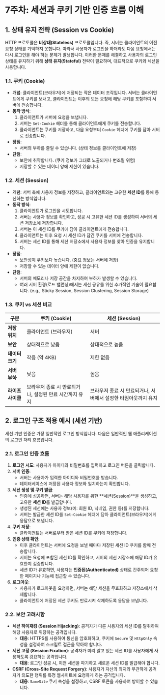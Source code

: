 # 7주차: 세션과 쿠키 기반 인증 흐름 이해

## 1. 상태 유지 전략 (Session vs Cookie)

HTTP 프로토콜은 **비상태(Stateless)** 프로토콜입니다. 즉, 서버는 클라이언트의 이전 요청 상태를 기억하지 못합니다. 따라서 사용자가 로그인을 하더라도 다음 요청에서는 다시 로그인을 해야 하는 문제가 발생합니다. 이러한 문제를 해결하고 사용자의 로그인 상태를 유지하기 위해 **상태 유지(Stateful)** 전략이 필요하며, 대표적으로 쿠키와 세션을 사용합니다.

### 1.1. 쿠키 (Cookie)

- **개념**: 클라이언트(브라우저)에 저장되는 작은 데이터 조각입니다. 서버는 클라이언트에게 쿠키를 보내고, 클라이언트는 이후의 모든 요청에 해당 쿠키를 포함하여 서버에 전송합니다.
- **동작 방식**:
    1. 클라이언트가 서버에 요청을 보냅니다.
    2. 서버는 `Set-Cookie` 헤더를 통해 클라이언트에게 쿠키를 전송합니다.
    3. 클라이언트는 쿠키를 저장하고, 다음 요청부터 `Cookie` 헤더에 쿠키를 담아 서버로 전송합니다.
- **장점**:
    - 서버의 부하를 줄일 수 있습니다. (상태 정보를 클라이언트에 저장)
- **단점**:
    - 보안에 취약합니다. (쿠키 정보가 그대로 노출되거나 변조될 위험)
    - 저장할 수 있는 데이터 양에 제한이 있습니다.

### 1.2. 세션 (Session)

- **개념**: 서버 측에 사용자 정보를 저장하고, 클라이언트와는 고유한 **세션 ID**를 통해 통신하는 방식입니다.
- **동작 방식**:
    1. 클라이언트가 로그인을 시도합니다.
    2. 서버는 사용자 정보를 확인하고, 성공 시 고유한 세션 ID를 생성하여 서버의 세션 저장소에 저장합니다.
    3. 서버는 이 세션 ID를 쿠키에 담아 클라이언트에게 전송합니다.
    4. 클라이언트는 이후 요청 시 세션 ID가 담긴 쿠키를 서버에 전송합니다.
    5. 서버는 세션 ID를 통해 세션 저장소에서 사용자 정보를 찾아 인증을 유지합니다.
- **장점**:
    - 보안성이 쿠키보다 높습니다. (중요 정보는 서버에 저장)
    - 저장할 수 있는 데이터 양에 제한이 없습니다.
- **단점**:
    - 서버의 메모리나 저장 공간을 차지하여 부하가 발생할 수 있습니다.
    - 여러 서버 환경(로드 밸런싱)에서는 세션 공유를 위한 추가적인 기술이 필요합니다. (e.g., Sticky Session, Session Clustering, Session Storage)

### 1.3. 쿠키 vs 세션 비교

| 구분 | 쿠키 (Cookie) | 세션 (Session) |
| --- | --- | --- |
| **저장 위치** | 클라이언트 (브라우저) | 서버 |
| **보안** | 상대적으로 낮음 | 상대적으로 높음 |
| **데이터 크기** | 작음 (약 4KB) | 제한 없음 |
| **서버 부하** | 낮음 | 높음 |
| **라이프 사이클** | 브라우저 종료 시 만료되거나, 설정된 만료 시간까지 유지 | 브라우저 종료 시 만료되거나, 서버에서 설정한 타임아웃까지 유지 |

## 2. 로그인 구조 적용 예시 (세션 기반)

세션 기반 인증은 가장 일반적인 로그인 방식입니다. 다음은 일반적인 웹 애플리케이션의 로그인 처리 흐름입니다.

### 2.1. 로그인 인증 흐름

1.  **로그인 시도**: 사용자가 아이디와 비밀번호를 입력하고 로그인 버튼을 클릭합니다.
2.  **서버 인증**:
    -   서버는 사용자가 입력한 아이디와 비밀번호를 받습니다.
    -   데이터베이스에 저장된 사용자 정보와 일치하는지 확인합니다.
3.  **세션 생성 및 쿠키 발급**:
    -   인증에 성공하면, 서버는 해당 사용자를 위한 **세션(Session)**을 생성하고, 고유한 **세션 ID**를 발급합니다.
    -   생성된 세션에는 사용자 정보(예: 회원 ID, 닉네임, 권한 등)를 저장합니다.
    -   서버는 발급한 세션 ID를 `Set-Cookie` 헤더에 담아 클라이언트(브라우저)에게 응답으로 보냅니다.
4.  **쿠키 저장**:
    -   클라이언트는 서버로부터 받은 세션 ID를 쿠키에 저장합니다.
5.  **인증 상태 확인**:
    -   이후 클라이언트는 서버에 요청을 보낼 때마다 저장된 세션 ID 쿠키를 함께 전송합니다.
    -   서버는 요청에 포함된 세션 ID를 확인하고, 서버의 세션 저장소에 해당 ID가 유효한지 검증합니다.
    -   세션 ID가 유효하면, 사용자는 **인증된(Authenticated)** 상태로 간주되어 요청한 페이지나 기능에 접근할 수 있습니다.
6.  **로그아웃**:
    -   사용자가 로그아웃을 요청하면, 서버는 해당 세션을 무효화하고 저장소에서 삭제합니다.
    -   클라이언트에 저장된 세션 쿠키도 만료시켜 삭제하도록 응답을 보냅니다.

### 2.2. 보안 고려사항

-   **세션 하이재킹 (Session Hijacking)**: 공격자가 다른 사용자의 세션 ID를 탈취하여 해당 사용자로 위장하는 공격입니다.
    -   **대응**: HTTPS를 사용하여 통신을 암호화하고, 쿠키에 `Secure` 및 `HttpOnly` 속성을 설정하여 스크립트 접근을 막아야 합니다.
-   **세션 고정 (Session Fixation)**: 공격자가 미리 알고 있는 세션 ID를 사용자에게 사용하도록 강요하는 공격입니다.
    -   **대응**: 로그인 성공 시, 이전 세션을 파기하고 새로운 세션 ID를 발급해야 합니다.
-   **CSRF (Cross-Site Request Forgery)**: 사용자가 자신의 의지와 무관하게 공격자가 의도한 행위를 특정 웹사이트에 요청하게 하는 공격입니다.
    -   **대응**: `SameSite` 쿠키 속성을 설정하고, CSRF 토큰을 사용하여 방어할 수 있습니다.
